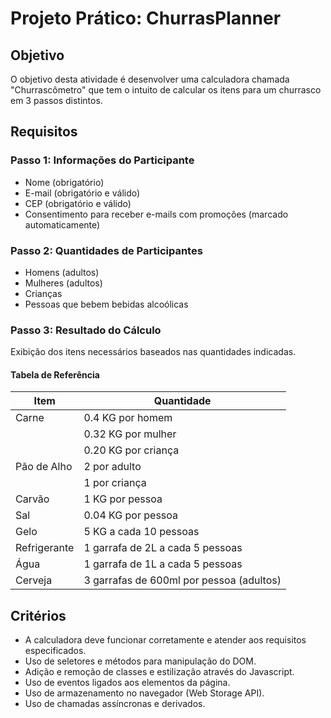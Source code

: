 # Projeto Prático: ChurrasPlanner

## Objetivo
O objetivo desta atividade é desenvolver uma calculadora chamada "Churrascômetro" que tem o intuito de calcular os itens para um churrasco em 3 passos distintos.

## Requisitos

### Passo 1: Informações do Participante
- Nome (obrigatório)
- E-mail (obrigatório e válido)
- CEP (obrigatório e válido)
- Consentimento para receber e-mails com promoções (marcado automaticamente)

### Passo 2: Quantidades de Participantes
- Homens (adultos)
- Mulheres (adultos)
- Crianças
- Pessoas que bebem bebidas alcoólicas

### Passo 3: Resultado do Cálculo
Exibição dos itens necessários baseados nas quantidades indicadas.

#### Tabela de Referência

| Item          | Quantidade                  |
|---------------|-----------------------------|
| Carne         | 0.4 KG por homem            |
|               | 0.32 KG por mulher          |
|               | 0.20 KG por criança         |
| Pão de Alho   | 2 por adulto                 |
|               | 1 por criança               |
| Carvão        | 1 KG por pessoa              |
| Sal           | 0.04 KG por pessoa           |
| Gelo          | 5 KG a cada 10 pessoas       |
| Refrigerante  | 1 garrafa de 2L a cada 5 pessoas |
| Água          | 1 garrafa de 1L a cada 5 pessoas |
| Cerveja       | 3 garrafas de 600ml por pessoa (adultos) |

## Critérios
- A calculadora deve funcionar corretamente e atender aos requisitos especificados.
- Uso de seletores e métodos para manipulação do DOM.
- Adição e remoção de classes e estilização através do Javascript.
- Uso de eventos ligados aos elementos da página.
- Uso de armazenamento no navegador (Web Storage API).
- Uso de chamadas assíncronas e derivados.
